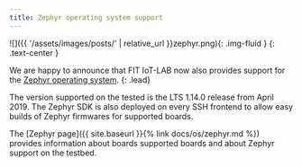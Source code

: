 ```yaml
---
title: Zephyr operating system support
---
```

![]({{ '/assets/images/posts/' | relative_url }}zephyr.png){: .img-fluid }
{: .text-center }

We are happy to announce that FIT IoT-LAB now also provides support for the [Zephyr operating system](https://www.zephyrproject.org/).
{: .lead}

The version supported on the tested is the LTS 1.14.0 release from April 2019. The Zephyr SDK is also deployed on every SSH frontend to allow easy builds of Zephyr firmwares for supported boards.

The [Zephyr page]({{ site.baseurl }}{% link docs/os/zephyr.md %}) provides information about boards supported boards and about Zephyr support on the testbed.
